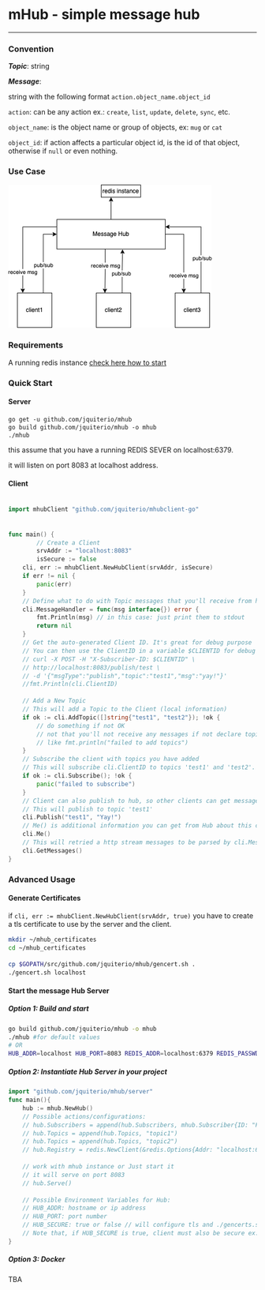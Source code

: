 # mHub - simple message hub

---

### Convention


***Topic***: string 

***Message***: 

string with the following format `action.object_name.object_id`

`action`: can be any action ex.: `create`, `list`, `update`, `delete`, `sync`, etc.

`object_name`: is the object name or group of objects, ex: `mug` or `cat`

`object_id`: if action affects a particular object id, is the id of that object, otherwise if `null` or even nothing.

### Use Case

![usecase](usecase.png)


### Requirements

A running redis instance [check here how to start](https://redis.io/topics/quickstart)

### Quick Start

#### Server

```
go get -u github.com/jquiterio/mhub
go build github.com/jquiterio/mhub -o mhub
./mhub
```

this assume that you have a running REDIS SEVER on localhost:6379.

it will listen on port 8083 at localhost address.

#### Client

```go

import mhubClient "github.com/jquiterio/mhubclient-go"


func main() {
		// Create a Client
		srvAddr := "localhost:8083" 
		isSecure := false
  	cli, err := mhubClient.NewHubClient(srvAddr, isSecure)
	if err != nil {
		panic(err)
	}
	// Define what to do with Topic messages that you'll receive from http stream.
	cli.MessageHandler = func(msg interface{}) error {
		fmt.Println(msg) // in this case: just print them to stdout
		return nil
	}
	// Get the auto-generated Client ID. It's great for debug purpose
	// You can then use the ClientID in a variable $CLIENTID for debug purpose to post like:
	// curl -X POST -H "X-Subscriber-ID: $CLIENTID" \
	// http://localhost:8083/publish/test \
	// -d '{"msgType":"publish","topic":"test1","msg":"yay!"}'
	//fmt.Println(cli.ClientID)

	// Add a New Topic
	// This will add a Topic to the Client (local information)
	if ok := cli.AddTopic([]string{"test1", "test2"}); !ok {
		// do something if not OK
		// not that you'll not receive any messages if not declare topics here
		// like fmt.println("failed to add topics")
	}
	// Subscribe the client with topics you have added
	// This will subscribe cli.ClientID to topics 'test1' and 'test2'.
	if ok := cli.Subscribe(); !ok {
		panic("failed to subscribe")
	}
	// Client can also publish to hub, so other clients can get messages
	// This will publish to topic 'test1'
	cli.Publish("test1", "Yay!")
	// Me() is additional information you can get from Hub about this client.
	cli.Me()
	// This will retried a http stream messages to be parsed by cli.MessageHandler
	cli.GetMessages()
}
```

### Advanced Usage

#### Generate Certificates

if `cli, err := mhubClient.NewHubClient(srvAddr, true)` you have to create a tls certificate to use by the server and the client.

```bash
mkdir ~/mhub_certificates
cd ~/mhub_certificates

cp $GOPATH/src/github.com/jquiterio/mhub/gencert.sh .
./gencert.sh localhost
```

#### Start the message Hub Server

##### Option 1: Build and start

```bash
go build github.com/jquiterio/mhub -o mhub
./mhub #for default values
# OR
HUB_ADDR=localhost HUB_PORT=8083 REDIS_ADDR=localhost:6379 REDIS_PASSWD="" ./mhub
```

##### Option 2: Instantiate Hub Server in your project

```go
import "github.com/jquiterio/mhub/server"
func main(){
	hub := mhub.NewHub()
	// Possible actions/configurations:
	// hub.Subscribers = append(hub.Subscribers, mhub.Subscriber{ID: "FC27C37A-59C5-4913-976C-2CB6C55781A1", Topics: []string{"topic1", "topic2"}})
	// hub.Topics = append(hub.Topics, "topic1")
	// hub.Topics = append(hub.Topics, "topic2")
	// hub.Registry = redis.NewClient(&redis.Options{Addr: "localhost:6379", DB: 0})

	// work with mhub instance or Just start it
	// it will serve on port 8083
	// hub.Serve()

	// Possible Environment Variables for Hub:
	// HUB_ADDR: hostname or ip address
	// HUB_PORT: port number
	// HUB_SECURE: true or false // will configure tls and ./gencerts.sh can help to generate certificates
	// Note that, if HUB_SECURE is true, client must also be secure ex: cli.NewClient("localhost:8083", true)
}
```

##### Option 3: Docker

TBA
